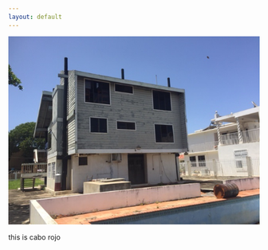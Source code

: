 ```yaml
---
layout: default
---
```

<div class="preview-panel">
	<img src="/Propiedades/venta/cabo rojo/IMG_2335.jpg">
	<p>this is cabo rojo</p>
</div>
